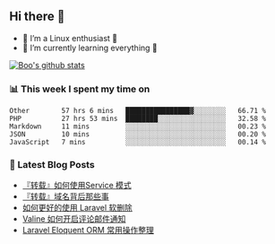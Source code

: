 ## Hi there 👋
* 🔭 I’m a Linux enthusiast 🐧️
* 🏃️ I’m currently learning everything 🏃️

[![Boo's github stats](https://github-readme-stats.vercel.app/api?username=0xAiKang)](https://github.com/anuraghazra/github-readme-stats)

<!-- [![Most Used Langs](https://github-readme-stats.vercel.app/api/top-langs/?username=0xAiKang)](https://github.com/anuraghazra/github-readme-stats) -->

### 📊 This week I spent my time on
<!--START_SECTION:waka-->
```text
Other        57 hrs 6 mins   ████████████████▓░░░░░░░░   66.71 % 
PHP          27 hrs 53 mins  ████████░░░░░░░░░░░░░░░░░   32.58 % 
Markdown     11 mins         ░░░░░░░░░░░░░░░░░░░░░░░░░   00.23 % 
JSON         10 mins         ░░░░░░░░░░░░░░░░░░░░░░░░░   00.20 % 
JavaScript   7 mins          ░░░░░░░░░░░░░░░░░░░░░░░░░   00.14 % 
```
<!--END_SECTION:waka-->

### 📕 Latest Blog Posts
<!-- BLOG-POST-LIST:START -->
- [『转载』如何使用Service 模式](https://www.0x2beace.com/how-to-use-service-mode/)
- [『转载』域名背后那些事](https://www.0x2beace.com/those-things-behind-the-domain-name/)
- [如何更好的使用 Laravel 软删除](https://www.0x2beace.com/how-to-better-use-laravel-soft-delete/)
- [Valine 如何开启评论邮件通知](https://www.0x2beace.com/how-does-valine-turn-on-comment-email-notifications/)
- [Laravel Eloquent ORM 常用操作整理](https://www.0x2beace.com/laravel-eloquent-orm-common-operations-finishing/)
<!-- BLOG-POST-LIST:END -->

